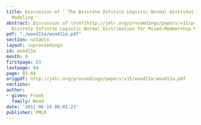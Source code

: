 ```yaml
---
title: Discussion of ``The Discrete Infinite Logistic Normal Distribution for Mixed-Membership
  Modeling''
abstract: Discussion of \href{http://jmlr.org/proceedings/papers/v15/paisley11a.html}{The
  Discrete Infinite Logistic Normal Distribution for Mixed-Membership Modeling}.
pdf: "./wood11a/wood11a.pdf"
section: notable
layout: inproceedings
id: wood11a
month: 0
firstpage: 83
lastpage: 84
page: 83-84
origpdf: http://jmlr.org/proceedings/papers/v15/wood11a/wood11a.pdf
sections: 
author:
- given: Frank
  family: Wood
date: '2011-06-14 00:01:23'
publisher: PMLR
---
```

